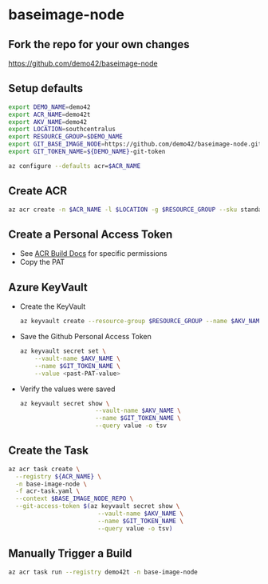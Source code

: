 # baseimage-node

## Fork the repo for your own changes

https://github.com/demo42/baseimage-node

## Setup defaults

```sh
export DEMO_NAME=demo42
export ACR_NAME=demo42t
export AKV_NAME=demo42
export LOCATION=southcentralus
export RESOURCE_GROUP=$DEMO_NAME
export GIT_BASE_IMAGE_NODE=https://github.com/demo42/baseimage-node.git
export GIT_TOKEN_NAME=${DEMO_NAME}-git-token

az configure --defaults acr=$ACR_NAME
```

## Create ACR

```sh
az acr create -n $ACR_NAME -l $LOCATION -g $RESOURCE_GROUP --sku standard
```

## Create a Personal Access Token

- See [ACR Build Docs](https://docs.microsoft.com/en-us/azure/container-registry/container-registry-tutorial-build-task#create-a-github-personal-access-token) for specific permissions
- Copy the PAT

## Azure KeyVault

- Create the KeyVault

    ```sh
    az keyvault create --resource-group $RESOURCE_GROUP --name $AKV_NAME
    ```

- Save the Github Personal Access Token

    ```sh
    az keyvault secret set \
        --vault-name $AKV_NAME \
        --name $GIT_TOKEN_NAME \
        --value <past-PAT-value>
    ```

- Verify the values were saved

    ```sh
    az keyvault secret show \
                         --vault-name $AKV_NAME \
                         --name $GIT_TOKEN_NAME \
                         --query value -o tsv
    ```

## Create the Task

```sh
az acr task create \
  --registry ${ACR_NAME} \
  -n base-image-node \
  -f acr-task.yaml \
  --context $BASE_IMAGE_NODE_REPO \
  --git-access-token $(az keyvault secret show \
                         --vault-name $AKV_NAME \
                         --name $GIT_TOKEN_NAME \
                         --query value -o tsv)
```

## Manually Trigger a Build

```sh
az acr task run --registry demo42t -n base-image-node
```
